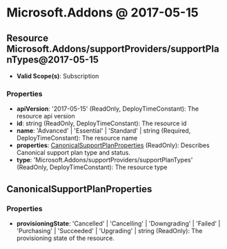 # Microsoft.Addons @ 2017-05-15

## Resource Microsoft.Addons/supportProviders/supportPlanTypes@2017-05-15
* **Valid Scope(s)**: Subscription
### Properties
* **apiVersion**: '2017-05-15' (ReadOnly, DeployTimeConstant): The resource api version
* **id**: string (ReadOnly, DeployTimeConstant): The resource id
* **name**: 'Advanced' | 'Essential' | 'Standard' | string (Required, DeployTimeConstant): The resource name
* **properties**: [CanonicalSupportPlanProperties](#canonicalsupportplanproperties) (ReadOnly): Describes Canonical support plan type and status.
* **type**: 'Microsoft.Addons/supportProviders/supportPlanTypes' (ReadOnly, DeployTimeConstant): The resource type

## CanonicalSupportPlanProperties
### Properties
* **provisioningState**: 'Cancelled' | 'Cancelling' | 'Downgrading' | 'Failed' | 'Purchasing' | 'Succeeded' | 'Upgrading' | string (ReadOnly): The provisioning state of the resource.

